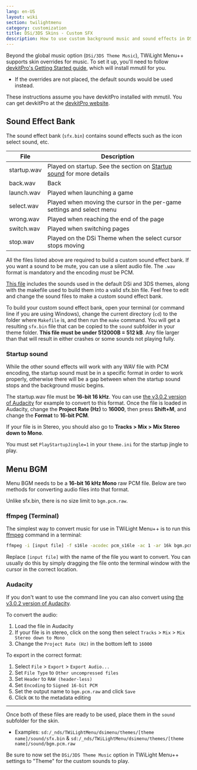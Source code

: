```yaml
---
lang: en-US
layout: wiki
section: twilightmenu
category: customization
title: DSi/3DS Skins - Custom SFX
description: How to use custom background music and sound effects in DSi and 3DS skins for TWiLight Menu++
---
```


Beyond the global music option (`DSi/3DS Theme Music`), TWiLight Menu++ supports skin overrides for music. To set it up, you'll need to follow [devkitPro's Getting Started guide](https://devkitpro.org/wiki/Getting_Started), which will install mmutil for you.
- If the overrides are not placed, the default sounds would be used instead.

These instructions assume you have devkitPro installed with mmutil. You can get devkitPro at the [devkitPro website](https://devkitpro.org/wiki/Getting_Started).

## Sound Effect Bank
The sound effect bank (`sfx.bin`) contains sound effects such as the icon select sound, etc.

|File        |Description                                                                             |
|------------|----------------------------------------------------------------------------------------|
|startup.wav | Played on startup. See the section on [Startup sound](#startup-sound) for more details |
|back.wav    | Back                                                                                   |
|launch.wav  | Played when launching a game                                                           |
|select.wav  | Played when moving the cursor in the per-game settings and select menu                 |
|wrong.wav   | Played when reaching the end of the page                                               |
|switch.wav  | Played when switching pages                                                            |
|stop.wav    | Played on the DSi Theme when the select cursor stops moving                            |

All the files listed above are required to build a custom sound effect bank. If you want a sound to be mute, you can use a silent audio file. The `.wav` format is mandatory and the encoding *must* be PCM.

[This file](/assets/files/sfx-example.zip) includes the sounds used in the default DSi and 3DS themes, along with the makefile used to build them into a valid sfx.bin file. Feel free to edit and change the sound files to make a custom sound effect bank.

To build your custom sound effect bank, open your terminal (or command line if you are using Windows), change the current directory (`cd`) to the folder where `Makefile` is, and then run the `make` command. You will get a resulting `sfx.bin` file that can be copied to the `sound` subfolder in your theme folder. **This file must be under 512000B = 512 kB**. Any file larger than that will result in either crashes or some sounds not playing fully.

### Startup sound
While the other sound effects will work with any WAV file with PCM encoding, the startup sound must be in a specific format in order to work properly, otherwise there will be a gap between when the startup sound stops and the background music begins.

The startup.wav file must be **16-bit 16 kHz**. You can use [the v3.0.2 version of Audacity](https://github.com/audacity/audacity/releases/tag/Audacity-3.0.2) for example to convert to this format. Once the file is loaded in Audacity, change the **Project Rate (Hz)** to **16000**, then press **Shift+M**, and change the **Format** to **16-bit PCM**.

If your file is in Stereo, you should also go to **Tracks > Mix > Mix Stereo down to Mono**.

You must set `PlayStartupJingle=1` in your `theme.ini` for the startup jingle to play.

## Menu BGM
Menu BGM needs to be a **16-bit 16 kHz Mono** raw PCM file. Below are two methods for converting audio files into that format.

Unlike sfx.bin, there is no size limit to `bgm.pcm.raw`.

### ffmpeg (Terminal)
The simplest way to convert music for use in TWiLight Menu++ is to run this [ffmpeg](https://ffmpeg.org) command in a terminal:

```bash
ffmpeg -i [input file] -f s16le -acodec pcm_s16le -ac 1 -ar 16k bgm.pcm.raw
```

Replace `[input file]` with the name of the file you want to convert. You can usually do this by simply dragging the file onto the terminal window with the cursor in the correct location.

### Audacity
If you don't want to use the command line you can also convert using [the v3.0.2 version of Audacity](https://github.com/audacity/audacity/releases/tag/Audacity-3.0.2).

To convert the audio:
1. Load the file in Audacity
1. If your file is in stereo, click on the song then select `Tracks` > `Mix` > `Mix Stereo down to Mono`
1. Change the `Project Rate (Hz)` in the bottom left to `16000`

To export in the correct format:
1. Select `File` > `Export` > `Export Audio...`
1. Set `File Type` to `Other uncompressed files`
1. Set `Header` to `RAW (header-less)`
1. Set `Encoding` to `Signed 16-bit PCM`
1. Set the output name to `bgm.pcm.raw` and click `Save`
1. Click `OK` to the metadata editing

---

Once both of these files are ready to be used, place them in the `sound` subfolder for the skin.
- Examples: `sd:/_nds/TWiLightMenu/dsimenu/themes/[theme name]/sound/sfx.bin` & `sd:/_nds/TWiLightMenu/dsimenu/themes/[theme name]/sound/bgm.pcm.raw`

Be sure to now set the `DSi/3DS Theme Music` option in TWiLight Menu++ settings to "Theme" for the custom sounds to play.
